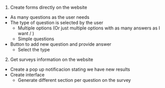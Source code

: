 1. Create forms directly on the website 
 - As many questions as the user needs 
 - The type of question is selected by the user 
    - Multiple options (Or just multiple options with as many answers as I want / )
    - Simple questions 
- Button to add new question and provide answer 
     - Select the type 


2. Get surveys information on the website 
 - Create a pop up notificacion stating we have new results 
 - Create interface 
    - Generate different section per question on the survey 


